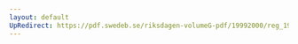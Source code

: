 ```yaml
---
layout: default
UpRedirect: https://pdf.swedeb.se/riksdagen-volumeG-pdf/19992000/reg_19992000/reg_19992000_0552.pdf
---
```

